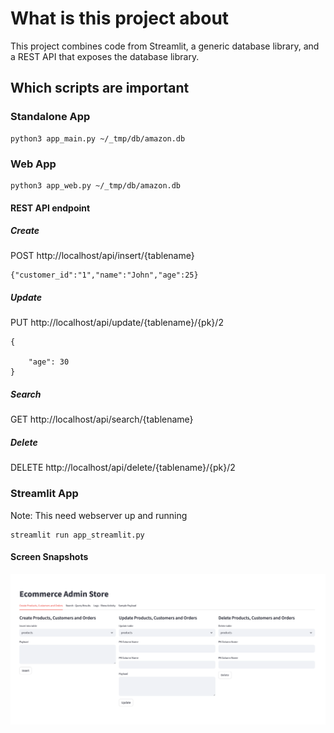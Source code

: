 # What is this project about

This project combines code from Streamlit, a generic database library, and a REST API that exposes the database library.

## Which scripts are important

### Standalone App
```
python3 app_main.py ~/_tmp/db/amazon.db
```

### Web App

```
python3 app_web.py ~/_tmp/db/amazon.db
```

#### REST API endpoint 

##### Create
POST http://localhost/api/insert/{tablename}

```
{"customer_id":"1","name":"John","age":25}
```

##### Update
PUT http://localhost/api/update/{tablename}/{pk}/2

```
{

    "age": 30
}
```


##### Search
GET http://localhost/api/search/{tablename}

##### Delete
DELETE http://localhost/api/delete/{tablename}/{pk}/2


### Streamlit App
Note: This need webserver up and running
```
streamlit run app_streamlit.py
```

#### Screen Snapshots 

![image](img/Create.png)
